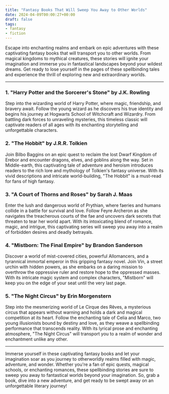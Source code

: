 ```yaml
---
title: "Fantasy Books That Will Sweep You Away to Other Worlds"
date: 2024-04-09T00:00:27+00:00
draft: false
tags: 
- fantasy
- fiction
---
```


Escape into enchanting realms and embark on epic adventures with these captivating fantasy books that will transport you to other worlds. From magical kingdoms to mythical creatures, these stories will ignite your imagination and immerse you in fantastical landscapes beyond your wildest dreams. Get ready to lose yourself in the pages of these spellbinding tales and experience the thrill of exploring new and extraordinary worlds.

---

### 1. "Harry Potter and the Sorcerer's Stone" by J.K. Rowling

Step into the wizarding world of Harry Potter, where magic, friendship, and bravery await. Follow the young wizard as he discovers his true identity and begins his journey at Hogwarts School of Witchcraft and Wizardry. From battling dark forces to unraveling mysteries, this timeless classic will captivate readers of all ages with its enchanting storytelling and unforgettable characters.

### 2. "The Hobbit" by J.R.R. Tolkien

Join Bilbo Baggins on an epic quest to reclaim the lost Dwarf Kingdom of Erebor and encounter dragons, elves, and goblins along the way. Set in Middle-earth, this captivating tale of adventure and heroism introduces readers to the rich lore and mythology of Tolkien's fantasy universe. With its vivid descriptions and intricate world-building, "The Hobbit" is a must-read for fans of high fantasy.

### 3. "A Court of Thorns and Roses" by Sarah J. Maas

Enter the lush and dangerous world of Prythian, where faeries and humans collide in a battle for survival and love. Follow Feyre Archeron as she navigates the treacherous courts of the fae and uncovers dark secrets that threaten to tear her world apart. With its intoxicating blend of romance, magic, and intrigue, this captivating series will sweep you away into a realm of forbidden desires and deadly betrayals.

### 4. "Mistborn: The Final Empire" by Brandon Sanderson

Discover a world of mist-covered cities, powerful Allomancers, and a tyrannical immortal emperor in this gripping fantasy novel. Join Vin, a street urchin with hidden powers, as she embarks on a daring mission to overthrow the oppressive ruler and restore hope to the oppressed masses. With its intricate magic system and complex characters, "Mistborn" will keep you on the edge of your seat until the very last page.

### 5. "The Night Circus" by Erin Morgenstern

Step into the mesmerizing world of Le Cirque des Rêves, a mysterious circus that appears without warning and holds a dark and magical competition at its heart. Follow the enchanting tale of Celia and Marco, two young illusionists bound by destiny and love, as they weave a spellbinding performance that transcends reality. With its lyrical prose and enchanting atmosphere, "The Night Circus" will transport you to a realm of wonder and enchantment unlike any other.

---

Immerse yourself in these captivating fantasy books and let your imagination soar as you journey to otherworldly realms filled with magic, adventure, and wonder. Whether you're a fan of epic quests, magical schools, or enchanting romances, these spellbinding stories are sure to sweep you away to fantastical worlds beyond your imagination. So, grab a book, dive into a new adventure, and get ready to be swept away on an unforgettable literary journey!